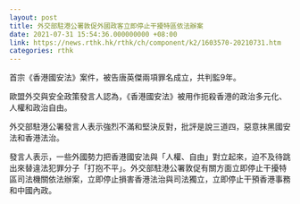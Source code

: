 ```yaml
---
layout: post
title: 外交部駐港公署敦促外國政客立即停止干擾特區依法辦案
date: 2021-07-31 15:54:36.000000000 +08:00
link: https://news.rthk.hk/rthk/ch/component/k2/1603570-20210731.htm
categories: rthk
---
```


首宗《香港國安法》案件，被告唐英傑兩項罪名成立，共判監9年。

歐盟外交與安全政策發言人認為，《香港國安法》被用作扼殺香港的政治多元化、人權和政治自由。

外交部駐港公署發言人表示強烈不滿和堅決反對，批評是說三道四，惡意抹黑國安法和香港法治。

發言人表示，一些外國勢力把香港國安法與「人權、自由」對立起來，迫不及待跳出來替違法犯罪分子「打抱不平」。外交部駐港公署敦促有關方面立即停止干擾特區司法機關依法辦案，立即停止損害香港法治與司法獨立，立即停止干預香港事務和中國內政。
